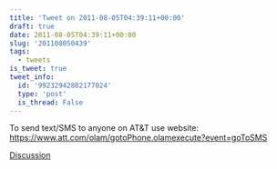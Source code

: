 ```yaml
---
title: 'Tweet on 2011-08-05T04:39:11+00:00'
draft: true
date: 2011-08-05T04:39:11+00:00
slug: '201108050439'
tags:
  - tweets
is_tweet: true
tweet_info:
  id: '99232942882177024'
  type: 'post'
  is_thread: False
---
```




To send text/SMS to anyone on AT&T use website: <https://www.att.com/olam/gotoPhone.olamexecute?event=goToSMS>

[Discussion](https://x.com/sytelus/status/99232942882177024)

